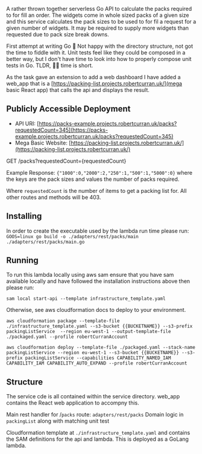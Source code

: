 A rather thrown together serverless Go API to calculate the packs required to for fill an order. The widgets come in whole sized packs of a 
given size and this service calculates the pack sizes to be used to for fil a request for a given number of widgets. It may be required to 
supply more widgets than requested due to pack size break downs.

First attempt at writing Go 🤔 Not happy with the directory structure, not got the time to fiddle with it. Unit tests feel like they could be composed in a better way, but I don't have time to look into how to properly compose unit tests in Go. TLDR, 🤷‍♂️ time is short.

As the task gave an extension to add a web dashboard I have added a web_app that is a [https://packing-list.projects.robertcurran.uk/](mega basic React app) that calls the api and displays the result.

## Publicly Accessible Deployment
* API URI: [https://packs-example.projects.robertcurran.uk/packs?requestedCount=345](https://packs-example.projects.robertcurran.uk/packs?requestedCount=345)
* Mega Basic Website: [https://packing-list.projects.robertcurran.uk/](https://packing-list.projects.robertcurran.uk/)

GET /packs?requestedCount={requestedCount}

Example Response: `{"1000":0,"2000":2,"250":1,"500":1,"5000":0}`
where the keys are the pack sizes and values the number of packs required.

Where `requestedCount` is the number of items to get a packing list for. All other routes and methods will be 403.

## Installing
In order to create the executable used by the lambda run time please run:
`GOOS=linux go build -o ./adapters/rest/packs/main ./adapters/rest/packs/main.go`


## Running 

To run this lambda locally using aws sam ensure that you have sam available locally 
and have followed the installation instructions above then
please run:

`sam local start-api --template infrastructure_template.yaml`

Otherwise, see aws cloudformation docs to deploy to your environment.

```shell
aws cloudformation package --template-file ./infrastructure_template.yaml --s3-bucket {{BUCKETNAME}} --s3-prefix packingListService  --region eu-west-1 --output-template-file ./packaged.yaml --profile robertCurranAccount

aws cloudformation deploy --template-file ./packaged.yaml --stack-name packingListService --region eu-west-1 --s3-bucket {{BUCKETNAME}} --s3-prefix packingListService --capabilities CAPABILITY_NAMED_IAM CAPABILITY_IAM CAPABILITY_AUTO_EXPAND --profile robertCurranAccount

```

## Structure

The service cde is all contained within the service directory. web_app contains the React web application to accompny this.

Main rest handler for /`packs` route: `adapters/rest/packs`
Domain logic in  `packingList` along with matching unit test

Cloudformation template at `./infrastructure_template.yaml` and contains the SAM definitions for the api and lambda.
This is deployed as a GoLang lambda.